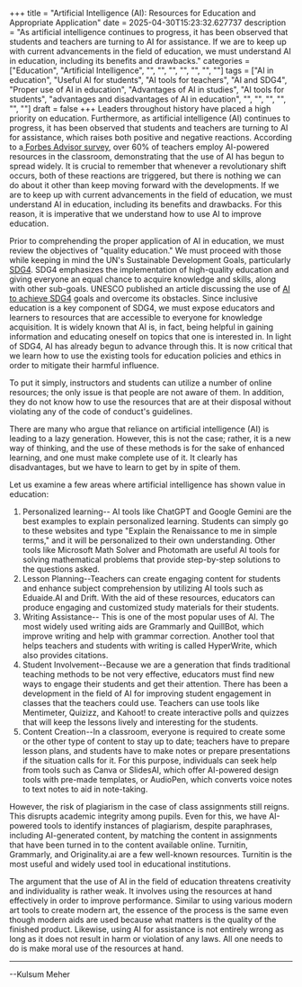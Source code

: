 +++
title = "Artificial Intelligence (AI): Resources for Education and Appropriate Application"
date = 2025-04-30T15:23:32.627737
description = "As artificial intelligence continues to progress, it has been observed that students and teachers are turning to AI for assistance. If we are to keep up with current advancements in the field of education, we must understand AI in education, including its benefits and drawbacks."
categories = ["Education", "Artificial Intelligence", "", "", "", "", "", "", ""]
tags = ["AI in education", "Useful AI for students", "AI tools for teachers", "AI and SDG4", "Proper use of AI in education", "Advantages of AI in studies", "AI tools for students", "advantages and disadvantages of AI in education", "", "", "", "", "", ""]
draft = false
+++
Leaders throughout history have placed a high priority on education. Furthermore, as artificial intelligence (AI) continues to progress, it has been observed that students and teachers are turning to AI for assistance, which raises both positive and negative reactions. According to a[ Forbes Advisor survey](https://www.forbes.com/advisor/education/it-and-tech/artificial-intelligence-in-school/), over 60% of teachers employ AI-powered resources in the classroom, demonstrating that the use of AI has begun to spread widely. It is crucial to remember that whenever a revolutionary shift occurs, both of these reactions are triggered, but there is nothing we can do about it other than keep moving forward with the developments. If we are to keep up with current advancements in the field of education, we must understand AI in education, including its benefits and drawbacks. For this reason, it is imperative that we understand how to use AI to improve education. 

 

Prior to comprehending the proper application of AI in education, we must review the objectives of "quality education." We must proceed with those while keeping in mind the UN's Sustainable Development Goals, particularly [SDG4](https://sdgs.un.org/goals/goal4). SDG4 emphasizes the implementation of high-quality education and giving everyone an equal chance to acquire knowledge and skills, along with other sub-goals. UNESCO published an article discussing the use of [AI to achieve SDG4](https://www.unesco.org/en/digital-education/artificial-intelligence) goals and overcome its obstacles. Since inclusive education is a key component of SDG4, we must expose educators and learners to resources that are accessible to everyone for knowledge acquisition. It is widely known that AI is, in fact, being helpful in gaining information and educating oneself on topics that one is interested in. In light of SDG4, AI has already begun to advance through this. It is now critical that we learn how to use the existing tools for education policies and ethics in order to mitigate their harmful influence. 

 

To put it simply, instructors and students can utilize a number of online resources; the only issue is that people are not aware of them. In addition, they do not know how to use the resources that are at their disposal without violating any of the code of conduct's guidelines. 

 

There are many who argue that reliance on artificial intelligence (AI) is leading to a lazy generation. However, this is not the case; rather, it is a new way of thinking, and the use of these methods is for the sake of enhanced learning, and one must make complete use of it. It clearly has disadvantages, but we have to learn to get by in spite of them. 

 

Let us examine a few areas where artificial intelligence has shown value in education:

 

  1. Personalized learning-- AI tools like ChatGPT and Google Gemini are the best examples to explain personalized learning. Students can simply go to these websites and type "Explain the Renaissance to me in simple terms," and it will be personalized to their own understanding. Other tools like Microsoft Math Solver and Photomath are useful AI tools for solving mathematical problems that provide step-by-step solutions to the questions asked. 
  2. Lesson Planning--Teachers can create engaging content for students and enhance subject comprehension by utilizing AI tools such as Eduaide.AI and Drift. With the aid of these resources, educators can produce engaging and customized study materials for their students. 
  3. Writing Assistance-- This is one of the most popular uses of AI. The most widely used writing aids are Grammarly and QuillBot, which improve writing and help with grammar correction. Another tool that helps teachers and students with writing is called HyperWrite, which also provides citations.
  4. Student Involvement--Because we are a generation that finds traditional teaching methods to be not very effective, educators must find new ways to engage their students and get their attention. There has been a development in the field of AI for improving student engagement in classes that the teachers could use. Teachers can use tools like Mentimeter, Quizizz, and Kahoot! to create interactive polls and quizzes that will keep the lessons lively and interesting for the students. 
  5. Content Creation--In a classroom, everyone is required to create some or the other type of content to stay up to date; teachers have to prepare lesson plans, and students have to make notes or prepare presentations if the situation calls for it. For this purpose, individuals can seek help from tools such as Canva or SlidesAI, which offer AI-powered design tools with pre-made templates, or AudioPen, which converts voice notes to text notes to aid in note-taking.



 

However, the risk of plagiarism in the case of class assignments still reigns. This disrupts academic integrity among pupils. Even for this, we have AI-powered tools to identify instances of plagiarism, despite paraphrases, including AI-generated content, by matching the content in assignments that have been turned in to the content available online. Turnitin, Grammarly, and Originality.ai are a few well-known resources. Turnitin is the most useful and widely used tool in educational institutions.

 

The argument that the use of AI in the field of education threatens creativity and individuality is rather weak. It involves using the resources at hand effectively in order to improve performance. Similar to using various modern art tools to create modern art, the essence of the process is the same even though modern aids are used because what matters is the quality of the finished product. Likewise, using AI for assistance is not entirely wrong as long as it does not result in harm or violation of any laws. All one needs to do is make moral use of the resources at hand. 

 

* * *

--Kulsum Meher
